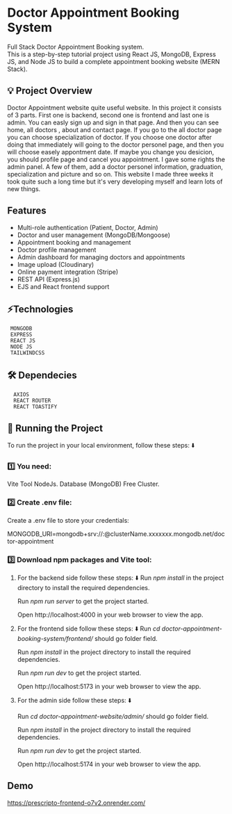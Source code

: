 ﻿# Doctor Appointment Booking System

Full Stack Doctor Appointment Booking system.  
This is a step-by-step tutorial project using React JS, MongoDB, Express JS, and Node JS to build a complete appointment booking website (MERN Stack).  


## 💡 Project Overview

Doctor Appointment website quite useful website. In this project it consists of 3 parts. First one is backend, second one is frontend and last one is admin. You can easly sign up and sign in that page. And then you can see home, all doctors , about and contact page. If you go to the all doctor page you can choose specialization of doctor. If you choose one doctor after doing that immediately will going to the doctor personel page, and then you will choose easely appontment date. If maybe you change you desicion, you should profile page and cancel you appointment. I gave some rights the admin panel. A few of them, add a doctor personel information, graduation, specialization and picture and so on. This website I made three weeks it took quite such a long time but it's very developing myself and learn lots of new things.

## Features

- Multi-role authentication (Patient, Doctor, Admin)
- Doctor and user management (MongoDB/Mongoose)
- Appointment booking and management
- Doctor profile management
- Admin dashboard for managing doctors and appointments
- Image upload (Cloudinary)
- Online payment integration (Stripe)
- REST API (Express.js)
- EJS and React frontend support

## ⚡Technologies
     MONGODB
     EXPRESS
     REACT JS
     NODE JS
     TAILWINDCSS

## 🛠 Dependecies
      AXIOS
      REACT ROUTER
      REACT TOASTIFY
## 🚦 Running the Project
   To run the project in your local environment, follow these steps: ⬇️
  ### 1️⃣ You need:
   Vite Tool
   NodeJs.
   Database (MongoDB) Free Cluster.
   ### 2️⃣ Create .env file:
   Create a .env file to store your credentials:
   
   MONGODB_URI=mongodb+srv://<username>:<password>@clusterName.xxxxxxx.mongodb.net/doctor-appointment
  ### 3️⃣ Download npm packages and Vite tool:
   1. For the backend side follow these steps: ⬇️
      Run *npm install* in the project directory to install the required dependencies.
      
      Run *npm run server* to get the project started.
      
      Open http://localhost:4000 in your web browser to view the app.
   3. For the frontend side follow these steps: ⬇️
      Run *cd doctor-appointment-booking-system/frontend/* should go folder field.
      
      Run *npm install* in the project directory to install the required dependencies.
      
      Run *npm run dev* to get the project started.
      
      Open http://localhost:5173 in your web browser to view the app.
   4. For the admin side follow these steps: ⬇️
      
      Run *cd doctor-appointment-website/admin/* should go folder field.
      
      Run *npm install* in the project directory to install the required dependencies.
      
      Run *npm run dev* to get the project started.
      
      Open http://localhost:5174 in your web browser to view the app.


## Demo
https://prescripto-frontend-o7v2.onrender.com/


